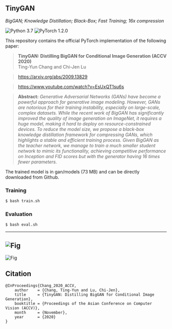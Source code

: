 ## TinyGAN
*BigGAN; Knowledge Distillation; Black-Box; Fast Training; 16x compression*

![Python 3.7](https://img.shields.io/badge/python-3.7-green.svg?style=plastic)
![PyTorch 1.2.0](https://img.shields.io/badge/pytorch-1.2.0-green.svg?style=plastic)

This repository contains the official PyTorch implementation of the following paper:

> **TinyGAN: Distilling BigGAN for Conditional Image Generation (ACCV 2020)**<br>
> Ting-Yun Chang and Chi-Jen Lu<br>

> https://arxiv.org/abs/2009.13829

> https://www.youtube.com/watch?v=EsUxQT1su6s

>
> **Abstract:** *Generative Adversarial Networks (GANs) have become a powerful approach for generative image modeling. However, GANs are notorious for their training instability, especially on large-scale, complex datasets. While the recent work of BigGAN has significantly improved the quality of image generation on ImageNet, it requires a huge model, making it hard to deploy on resource-constrained devices. To reduce the model size, we propose a black-box knowledge distillation framework for compressing GANs, which highlights a stable and efficient training process. Given BigGAN as the teacher network, we manage to train a much smaller student network to mimic its functionality, achieving competitive performance on Inception and FID scores but with the generator having 16 times fewer parameters.*

The trained model is in gan/models (73 MB) and can be directly downloaded from Github.

### Training
```bash
$ bash train.sh
```

### Evaluation
```bash
$ bash eval.sh
```

---
![Fig](https://github.com/terarachang/ACCV_TinyGAN/blob/master/misc/TinyGAN_flow.png)
---
![Fig](https://github.com/terarachang/ACCV_TinyGAN/blob/master/misc/TinyGAN_demo.png)


## Citation

```
@InProceedings{Chang_2020_ACCV,
    author    = {Chang, Ting-Yun and Lu, Chi-Jen},
    title     = {TinyGAN: Distilling BigGAN for Conditional Image Generation},
    booktitle = {Proceedings of the Asian Conference on Computer Vision (ACCV)},
    month     = {November},
    year      = {2020}
}

```
